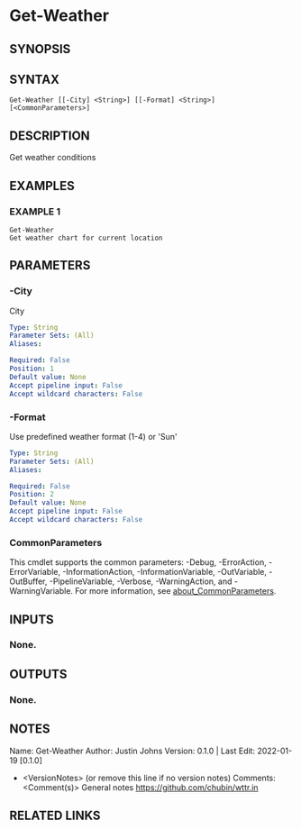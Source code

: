 # Get-Weather

## SYNOPSIS

## SYNTAX

```
Get-Weather [[-City] <String>] [[-Format] <String>] [<CommonParameters>]
```

## DESCRIPTION
Get weather conditions

## EXAMPLES

### EXAMPLE 1
```
Get-Weather
Get weather chart for current location
```

## PARAMETERS

### -City
City

```yaml
Type: String
Parameter Sets: (All)
Aliases:

Required: False
Position: 1
Default value: None
Accept pipeline input: False
Accept wildcard characters: False
```

### -Format
Use predefined weather format (1-4) or 'Sun'

```yaml
Type: String
Parameter Sets: (All)
Aliases:

Required: False
Position: 2
Default value: None
Accept pipeline input: False
Accept wildcard characters: False
```

### CommonParameters
This cmdlet supports the common parameters: -Debug, -ErrorAction, -ErrorVariable, -InformationAction, -InformationVariable, -OutVariable, -OutBuffer, -PipelineVariable, -Verbose, -WarningAction, and -WarningVariable. For more information, see [about_CommonParameters](http://go.microsoft.com/fwlink/?LinkID=113216).

## INPUTS

### None.
## OUTPUTS

### None.
## NOTES
Name: Get-Weather
Author: Justin Johns
Version: 0.1.0 | Last Edit: 2022-01-19 \[0.1.0\]
- \<VersionNotes\> (or remove this line if no version notes)
Comments: \<Comment(s)\>
General notes
https://github.com/chubin/wttr.in

## RELATED LINKS
